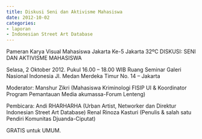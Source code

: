 ```yaml
---
title: Diskusi Seni dan Aktivisme Mahasiswa
date: 2012-10-02
categories:
- laporan
- Indonesian Street Art Database
---
```


Pameran Karya Visual Mahasiswa Jakarta Ke-5 Jakarta 32ºC
DISKUSI: SENI DAN AKTIVISME MAHASISWA

Selasa, 2 Oktober 2012. Pukul 16.00 – 18.00 WIB
Ruang Seminar Galeri Nasional Indonesia
Jl. Medan Merdeka Timur No. 14 – Jakarta


Moderator: Manshur Zikri (Mahasiswa Kriminologi FISIP UI & Koordinator Program Pemantauan Media akumassa-Forum Lenteng)

Pembicara:
Andi RHARHARHA (Urban Artist, Networker dan Direktur Indonesian Street Art Database)
Renal Rinoza Kasturi (Penulis & salah satu Pendiri Komunitas Djuanda-Ciputat)

GRATIS untuk UMUM.
